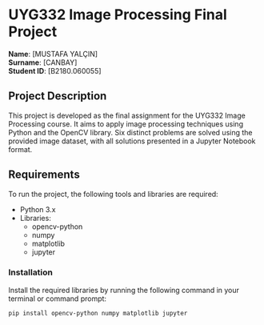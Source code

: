 # UYG332 Image Processing Final Project

**Name**: [MUSTAFA YALÇIN]  
**Surname**: [CANBAY]  
**Student ID**: [B2180.060055]

## Project Description
This project is developed as the final assignment for the UYG332 Image Processing course. It aims to apply image processing techniques using Python and the OpenCV library. Six distinct problems are solved using the provided image dataset, with all solutions presented in a Jupyter Notebook format.

## Requirements
To run the project, the following tools and libraries are required:
- Python 3.x
- Libraries:
  - opencv-python
  - numpy
  - matplotlib
  - jupyter

### Installation
Install the required libraries by running the following command in your terminal or command prompt:
```bash
pip install opencv-python numpy matplotlib jupyter
